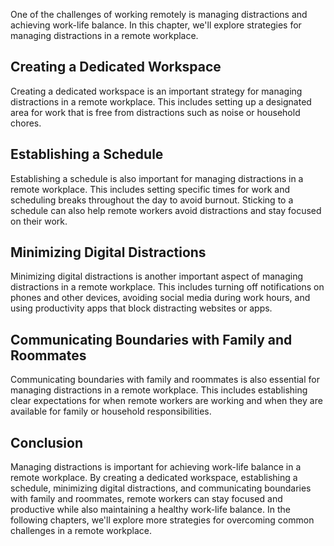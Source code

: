 
One of the challenges of working remotely is managing distractions and achieving work-life balance. In this chapter, we'll explore strategies for managing distractions in a remote workplace.

Creating a Dedicated Workspace
------------------------------

Creating a dedicated workspace is an important strategy for managing distractions in a remote workplace. This includes setting up a designated area for work that is free from distractions such as noise or household chores.

Establishing a Schedule
-----------------------

Establishing a schedule is also important for managing distractions in a remote workplace. This includes setting specific times for work and scheduling breaks throughout the day to avoid burnout. Sticking to a schedule can also help remote workers avoid distractions and stay focused on their work.

Minimizing Digital Distractions
-------------------------------

Minimizing digital distractions is another important aspect of managing distractions in a remote workplace. This includes turning off notifications on phones and other devices, avoiding social media during work hours, and using productivity apps that block distracting websites or apps.

Communicating Boundaries with Family and Roommates
--------------------------------------------------

Communicating boundaries with family and roommates is also essential for managing distractions in a remote workplace. This includes establishing clear expectations for when remote workers are working and when they are available for family or household responsibilities.

Conclusion
----------

Managing distractions is important for achieving work-life balance in a remote workplace. By creating a dedicated workspace, establishing a schedule, minimizing digital distractions, and communicating boundaries with family and roommates, remote workers can stay focused and productive while also maintaining a healthy work-life balance. In the following chapters, we'll explore more strategies for overcoming common challenges in a remote workplace.

